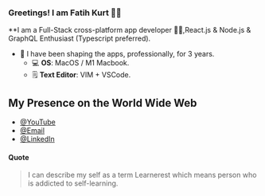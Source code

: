 ### Greetings! I am Fatih Kurt 👋🏻 

**I am a Full-Stack cross-platform app developer 👨🏻‍,React.js & Node.js  & GraphQL Enthusiast (Typescript preferred). 

- :toolbox: I have been shaping the apps, professionally, for  3  years.
  - 💻 **OS**: MacOS / M1 Macbook.
  - 🗒️ **Text Editor**: VIM + VSCode.

## My Presence on the World Wide Web

- [@YouTube](https://www.youtube.com/channel/UCDyFIpOt_mOYvT_scc1MzcQ)
- [@Email](mailto:fatihkurt387@gmail.com)
- [@LinkedIn](https://www.linkedin.com/in/fatih-kurt-55573a197/)

#### Quote

<blockquote> 
	I can describe my self as a term Learnerest which means person who is addicted to self-learning.
</blockquote>

 
